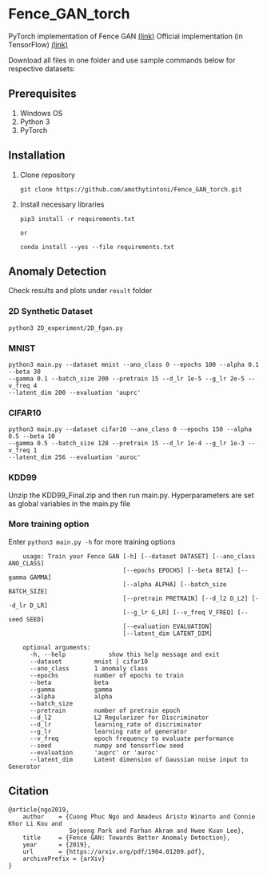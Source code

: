 # Fence_GAN_torch
PyTorch implementation of Fence GAN [(link)](https://arxiv.org/abs/1904.01209)
Official implementation (in TensorFlow) [(link)](https://github.com/phuccuongngo99/Fence_GAN/tree/master)

Download all files in one folder and use sample commands below for respective datasets:

## Prerequisites
1. Windows OS
2. Python 3
3. PyTorch

## Installation
1. Clone repository
    ```
    git clone https://github.com/amothytintoni/Fence_GAN_torch.git
    ```

2. Install necessary libraries
    ```
    pip3 install -r requirements.txt

    or

    conda install --yes --file requirements.txt
    ```

## Anomaly Detection
Check results and plots under `result` folder
### 2D Synthetic Dataset
    
    python3 2D_experiment/2D_fgan.py
    
### MNIST
    python3 main.py --dataset mnist --ano_class 0 --epochs 100 --alpha 0.1 --beta 30 
    --gamma 0.1 --batch_size 200 --pretrain 15 --d_lr 1e-5 --g_lr 2e-5 --v_freq 4 
    --latent_dim 200 --evaluation 'auprc'

### CIFAR10
    python3 main.py --dataset cifar10 --ano_class 0 --epochs 150 --alpha 0.5 --beta 10 
    --gamma 0.5 --batch_size 128 --pretrain 15 --d_lr 1e-4 --g_lr 1e-3 --v_freq 1 
    --latent_dim 256 --evaluation 'auroc'
    
### KDD99
Unzip the KDD99_Final.zip and then run main.py. Hyperparameters are set as global variables in the main.py file

### More training option
Enter `python3 main.py -h` for more training options
```
    usage: Train your Fence GAN [-h] [--dataset DATASET] [--ano_class ANO_CLASS]
                                [--epochs EPOCHS] [--beta BETA] [--gamma GAMMA]
                                [--alpha ALPHA] [--batch_size BATCH_SIZE]
                                [--pretrain PRETRAIN] [--d_l2 D_L2] [--d_lr D_LR]
                                [--g_lr G_LR] [--v_freq V_FREQ] [--seed SEED]
                                [--evaluation EVALUATION]
                                [--latent_dim LATENT_DIM]

    optional arguments:
      -h, --help            show this help message and exit
      --dataset         mnist | cifar10
      --ano_class       1 anomaly class
      --epochs          number of epochs to train
      --beta            beta
      --gamma           gamma
      --alpha           alpha
      --batch_size 
      --pretrain        number of pretrain epoch
      --d_l2            L2 Regularizer for Discriminator
      --d_lr            learning_rate of discriminator
      --g_lr            learning rate of generator
      --v_freq          epoch frequency to evaluate performance
      --seed            numpy and tensorflow seed
      --evaluation      'auprc' or 'auroc'
      --latent_dim      Latent dimension of Gaussian noise input to Generator
  ```
  
## Citation
  ```
  @article{ngo2019,
      author    = {Cuong Phuc Ngo and Amadeus Aristo Winarto and Connie Khor Li Kou and
                   Sojeong Park and Farhan Akram and Hwee Kuan Lee},
      title     = {Fence GAN: Towards Better Anomaly Detection},
      year      = {2019},
      url       = {https://arxiv.org/pdf/1904.01209.pdf},
      archivePrefix = {arXiv}
  }
  ```
